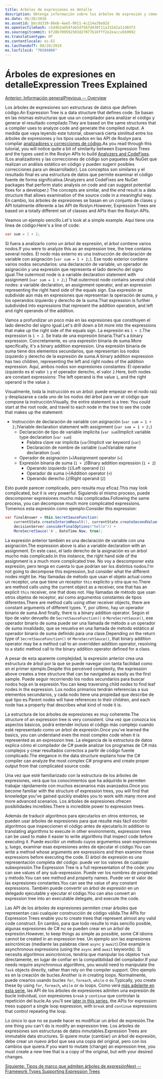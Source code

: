 ```yaml
---
title: Árboles de expresiones en detalle
description: Obtenga información sobre los árboles de expresión y cómo son útiles en la traducción de algoritmos para la ejecución externa y la inspección de código antes de ejecutarlo.
ms.date: 06/20/2016
ms.assetid: bbcdd339-86eb-4ae5-9911-4c214a39a92d
ms.openlocfilehash: c5d4b2ad54fab547567d430f11a31542a11d03f3
ms.sourcegitcommit: 6f28b709592503d27077b16fff2e2eacca569992
ms.translationtype: HT
ms.contentlocale: es-ES
ms.lasthandoff: 08/28/2019
ms.locfileid: "70104806"
---
```

# <a name="expression-trees-explained"></a><span data-ttu-id="a4e3e-103">Árboles de expresiones en detalle</span><span class="sxs-lookup"><span data-stu-id="a4e3e-103">Expression Trees Explained</span></span>

[<span data-ttu-id="a4e3e-104">Anterior: Información general</span><span class="sxs-lookup"><span data-stu-id="a4e3e-104">Previous -- Overview</span></span>](expression-trees.md)

<span data-ttu-id="a4e3e-105">Los árboles de expresiones son estructuras de datos que definen código.</span><span class="sxs-lookup"><span data-stu-id="a4e3e-105">An Expression Tree is a data structure that defines code.</span></span> <span data-ttu-id="a4e3e-106">Se basan en las mismas estructuras que usa un compilador para analizar el código y generar el resultado compilado.</span><span class="sxs-lookup"><span data-stu-id="a4e3e-106">They are based on the same structures that a compiler uses to analyze code and generate the compiled output.</span></span> <span data-ttu-id="a4e3e-107">A medida que vaya leyendo este tutorial, observará cierta similitud entre los árboles de expresiones y los tipos usados en las API de Roslyn para compilar [analizadores y correcciones de código](https://github.com/dotnet/roslyn-analyzers).</span><span class="sxs-lookup"><span data-stu-id="a4e3e-107">As you read through this tutorial, you will notice quite a bit of similarity between Expression Trees and the types used in the Roslyn APIs to build [Analyzers and CodeFixes](https://github.com/dotnet/roslyn-analyzers).</span></span>
<span data-ttu-id="a4e3e-108">(Los analizadores y las correcciones de código son paquetes de NuGet que realizan un análisis estático en código y pueden sugerir posibles correcciones para un desarrollador). Los conceptos son similares y el resultado final es una estructura de datos que permite examinar el código fuente de forma significativa.</span><span class="sxs-lookup"><span data-stu-id="a4e3e-108">(Analyzers and CodeFixes are NuGet packages that perform static analysis on code and can suggest potential fixes for a developer.) The concepts are similar, and the end result is a data structure that allows examination of the source code in a meaningful way.</span></span> <span data-ttu-id="a4e3e-109">En cambio, los árboles de expresiones se basan en un conjunto de clases y API totalmente diferente a las API de Roslyn.</span><span class="sxs-lookup"><span data-stu-id="a4e3e-109">However, Expression Trees are based on a totally different set of classes and APIs than the Roslyn APIs.</span></span>

<span data-ttu-id="a4e3e-110">Veamos un ejemplo sencillo.</span><span class="sxs-lookup"><span data-stu-id="a4e3e-110">Let's look at a simple example.</span></span>
<span data-ttu-id="a4e3e-111">Aquí tiene una línea de código:</span><span class="sxs-lookup"><span data-stu-id="a4e3e-111">Here's a line of code:</span></span>

```csharp
var sum = 1 + 2;
```

<span data-ttu-id="a4e3e-112">Si fuera a analizarlo como un árbol de expresión, el árbol contiene varios nodos.</span><span class="sxs-lookup"><span data-stu-id="a4e3e-112">If you were to analyze this as an expression tree, the tree contains several nodes.</span></span>
<span data-ttu-id="a4e3e-113">El nodo más externo es una instrucción de declaración de variable con asignación (`var sum = 1 + 2;`). Ese nodo exterior contiene varios nodos secundarios: una declaración de variable, un operador de asignación y una expresión que representa el lado derecho del signo igual.</span><span class="sxs-lookup"><span data-stu-id="a4e3e-113">The outermost node is a variable declaration statement with assignment (`var sum = 1 + 2;`) That outermost node contains several child nodes: a variable declaration, an assignment operator, and an expression representing the right hand side of the equals sign.</span></span> <span data-ttu-id="a4e3e-114">Esa expresión se subdivide aún más en expresiones que representan la operación de suma, y los operandos izquierdo y derecho de la suma.</span><span class="sxs-lookup"><span data-stu-id="a4e3e-114">That expression is further subdivided into expressions that represent the addition operation, and left and right operands of the addition.</span></span>

<span data-ttu-id="a4e3e-115">Vamos a profundizar un poco más en las expresiones que constituyen el lado derecho del signo igual.</span><span class="sxs-lookup"><span data-stu-id="a4e3e-115">Let's drill down a bit more into the expressions that make up the right side of the equals sign.</span></span>
<span data-ttu-id="a4e3e-116">La expresión es `1 + 2`.</span><span class="sxs-lookup"><span data-stu-id="a4e3e-116">The expression is `1 + 2`.</span></span> <span data-ttu-id="a4e3e-117">Se trata de una expresión binaria.</span><span class="sxs-lookup"><span data-stu-id="a4e3e-117">That's a binary expression.</span></span> <span data-ttu-id="a4e3e-118">Concretamente, es una expresión binaria de suma.</span><span class="sxs-lookup"><span data-stu-id="a4e3e-118">More specifically, it's a binary addition expression.</span></span> <span data-ttu-id="a4e3e-119">Una expresión binaria de suma tiene dos elementos secundarios, que representan los nodos izquierdo y derecho de la expresión de suma.</span><span class="sxs-lookup"><span data-stu-id="a4e3e-119">A binary addition expression has two children, representing the left and right nodes of the addition expression.</span></span> <span data-ttu-id="a4e3e-120">Aquí, ambos nodos son expresiones constantes: El operador izquierdo es el valor `1` y el operador derecho, el valor `2`.</span><span class="sxs-lookup"><span data-stu-id="a4e3e-120">Here, both nodes are constant expressions: The left operand is the value `1`, and the right operand is the value `2`.</span></span>

<span data-ttu-id="a4e3e-121">Visualmente, toda la instrucción es un árbol: puede empezar en el nodo raíz y desplazarse a cada uno de los nodos del árbol para ver el código que compone la instrucción:</span><span class="sxs-lookup"><span data-stu-id="a4e3e-121">Visually, the entire statement is a tree: You could start at the root node, and travel to each node in the tree to see the code that makes up the statement:</span></span>

- <span data-ttu-id="a4e3e-122">Instrucción de declaración de variable con asignación (`var sum = 1 + 2;`)</span><span class="sxs-lookup"><span data-stu-id="a4e3e-122">Variable declaration statement with assignment (`var sum = 1 + 2;`)</span></span>
  - <span data-ttu-id="a4e3e-123">Declaración de tipo de variable implícita (`var sum`)</span><span class="sxs-lookup"><span data-stu-id="a4e3e-123">Implicit variable type declaration (`var sum`)</span></span>
    - <span data-ttu-id="a4e3e-124">Palabra clave var implícita (`var`)</span><span class="sxs-lookup"><span data-stu-id="a4e3e-124">Implicit var keyword (`var`)</span></span>
    - <span data-ttu-id="a4e3e-125">Declaración de nombre de variable (`sum`)</span><span class="sxs-lookup"><span data-stu-id="a4e3e-125">Variable name declaration (`sum`)</span></span>
  - <span data-ttu-id="a4e3e-126">Operador de asignación (`=`)</span><span class="sxs-lookup"><span data-stu-id="a4e3e-126">Assignment operator (`=`)</span></span>
  - <span data-ttu-id="a4e3e-127">Expresión binaria de suma (`1 + 2`)</span><span class="sxs-lookup"><span data-stu-id="a4e3e-127">Binary addition expression (`1 + 2`)</span></span>
    - <span data-ttu-id="a4e3e-128">Operando izquierdo (`1`)</span><span class="sxs-lookup"><span data-stu-id="a4e3e-128">Left operand (`1`)</span></span>
    - <span data-ttu-id="a4e3e-129">Operador de suma (`+`)</span><span class="sxs-lookup"><span data-stu-id="a4e3e-129">Addition operator (`+`)</span></span>
    - <span data-ttu-id="a4e3e-130">Operando derecho (`2`)</span><span class="sxs-lookup"><span data-stu-id="a4e3e-130">Right operand (`2`)</span></span>

<span data-ttu-id="a4e3e-131">Esto puede parecer complicado, pero resulta muy eficaz.</span><span class="sxs-lookup"><span data-stu-id="a4e3e-131">This may look complicated, but it is very powerful.</span></span> <span data-ttu-id="a4e3e-132">Siguiendo el mismo proceso, puede descomponer expresiones mucho más complicadas.</span><span class="sxs-lookup"><span data-stu-id="a4e3e-132">Following the same process, you can decompose much more complicated expressions.</span></span> <span data-ttu-id="a4e3e-133">Tomemos esta expresión como ejemplo:</span><span class="sxs-lookup"><span data-stu-id="a4e3e-133">Consider this expression:</span></span>

```csharp
var finalAnswer = this.SecretSauceFunction(
    currentState.createInterimResult(), currentState.createSecondValue(1, 2),
    decisionServer.considerFinalOptions("hello")) +
    MoreSecretSauce('A', DateTime.Now, true);
```

<span data-ttu-id="a4e3e-134">La expresión anterior también es una declaración de variable con una asignación.</span><span class="sxs-lookup"><span data-stu-id="a4e3e-134">The expression above is also a variable declaration with an assignment.</span></span>
<span data-ttu-id="a4e3e-135">En este caso, el lado derecho de la asignación es un árbol mucho más complicado.</span><span class="sxs-lookup"><span data-stu-id="a4e3e-135">In this instance, the right hand side of the assignment is a much more complicated tree.</span></span>
<span data-ttu-id="a4e3e-136">No voy a descomponer esta expresión, pero tenga en cuenta lo que podrían ser los distintos nodos.</span><span class="sxs-lookup"><span data-stu-id="a4e3e-136">I'm not going to decompose this expression, but consider what the different nodes might be.</span></span> <span data-ttu-id="a4e3e-137">Hay llamadas de método que usan el objeto actual como un receptor, una que tiene un receptor `this` explícito y otra que no.</span><span class="sxs-lookup"><span data-stu-id="a4e3e-137">There are method calls using the current object as a receiver, one that has an explicit `this` receiver, one that does not.</span></span> <span data-ttu-id="a4e3e-138">Hay llamadas de método que usan otros objetos de receptor, así como argumentos constantes de tipos diferentes.</span><span class="sxs-lookup"><span data-stu-id="a4e3e-138">There are method calls using other receiver objects, there are constant arguments of different types.</span></span> <span data-ttu-id="a4e3e-139">Y, por último, hay un operador binario de suma.</span><span class="sxs-lookup"><span data-stu-id="a4e3e-139">And finally, there is a binary addition operator.</span></span> <span data-ttu-id="a4e3e-140">Según el tipo de valor devuelto de `SecretSauceFunction()` o `MoreSecretSauce()`, ese operador binario de suma puede ser una llamada de método a un operador de suma invalidado, que se resuelva en una llamada de método estático al operador binario de suma definido para una clase.</span><span class="sxs-lookup"><span data-stu-id="a4e3e-140">Depending on the return type of `SecretSauceFunction()` or `MoreSecretSauce()`, that binary addition operator may be a method call to an overridden addition operator, resolving to a static method call to the binary addition operator defined for a class.</span></span>

<span data-ttu-id="a4e3e-141">A pesar de esta aparente complejidad, la expresión anterior crea una estructura de árbol por la que se puede navegar con tanta facilidad como en el primer ejemplo.</span><span class="sxs-lookup"><span data-stu-id="a4e3e-141">Despite this perceived complexity, the expression above creates a tree structure that can be navigated as easily as the first sample.</span></span> <span data-ttu-id="a4e3e-142">Puede seguir recorriendo los nodos secundarios para buscar nodos hoja en la expresión.</span><span class="sxs-lookup"><span data-stu-id="a4e3e-142">You can keep traversing child nodes to find leaf nodes in the expression.</span></span> <span data-ttu-id="a4e3e-143">Los nodos primarios tendrán referencias a sus elementos secundarios, y cada nodo tiene una propiedad que describe de qué tipo es.</span><span class="sxs-lookup"><span data-stu-id="a4e3e-143">Parent nodes will have references to their children, and each node has a property that describes what kind of node it is.</span></span>

<span data-ttu-id="a4e3e-144">La estructura de los árboles de expresiones es muy coherente.</span><span class="sxs-lookup"><span data-stu-id="a4e3e-144">The structure of an expression tree is very consistent.</span></span> <span data-ttu-id="a4e3e-145">Una vez que conozca los aspectos básicos, podrá entender incluso el código más complejo cuando esté representado como un árbol de expresión.</span><span class="sxs-lookup"><span data-stu-id="a4e3e-145">Once you've learned the basics, you can understand even the most complex code when it is represented as an expression tree.</span></span> <span data-ttu-id="a4e3e-146">La elegancia de la estructura de datos explica cómo el compilador de C# puede analizar los programas de C# más complejos y crear resultados correctos a partir de código fuente complicado.</span><span class="sxs-lookup"><span data-stu-id="a4e3e-146">The elegance in the data structure explains how the C# compiler can analyze the most complex C# programs and create proper output from that complicated source code.</span></span>

<span data-ttu-id="a4e3e-147">Una vez que esté familiarizado con la estructura de los árboles de expresiones, verá que los conocimientos que ha adquirido le permiten trabajar rápidamente con muchos escenarios más avanzados.</span><span class="sxs-lookup"><span data-stu-id="a4e3e-147">Once you become familiar with the structure of expression trees, you will find that knowledge you've gained quickly enables you to work with many more and more advanced scenarios.</span></span> <span data-ttu-id="a4e3e-148">Los árboles de expresiones ofrecen posibilidades increíbles.</span><span class="sxs-lookup"><span data-stu-id="a4e3e-148">There is incredible power to expression trees.</span></span>

<span data-ttu-id="a4e3e-149">Además de traducir algoritmos para ejecutarlos en otros entornos, se pueden usar árboles de expresiones para que resulte más fácil escribir algoritmos que inspeccionen el código antes de ejecutarlo.</span><span class="sxs-lookup"><span data-stu-id="a4e3e-149">In addition to translating algorithms to execute in other environments, expression trees can be used to make it easier to write algorithms that inspect code before executing it.</span></span> <span data-ttu-id="a4e3e-150">Puede escribir un método cuyos argumentos sean expresiones y, luego, examinar esas expresiones antes de ejecutar el código.</span><span class="sxs-lookup"><span data-stu-id="a4e3e-150">You can write a method whose arguments are expressions and then examine those expressions before executing the code.</span></span> <span data-ttu-id="a4e3e-151">El árbol de expresión es una representación completa del código: puede ver los valores de cualquier subexpresión.</span><span class="sxs-lookup"><span data-stu-id="a4e3e-151">The Expression Tree is a full representation of the code: you can see values of any sub-expression.</span></span>
<span data-ttu-id="a4e3e-152">Puede ver los nombres de propiedad y método.</span><span class="sxs-lookup"><span data-stu-id="a4e3e-152">You can see method and property names.</span></span> <span data-ttu-id="a4e3e-153">Puede ver el valor de las expresiones constantes.</span><span class="sxs-lookup"><span data-stu-id="a4e3e-153">You can see the value of any constant expressions.</span></span>
<span data-ttu-id="a4e3e-154">También puede convertir un árbol de expresión en un delegado ejecutable y ejecutar el código.</span><span class="sxs-lookup"><span data-stu-id="a4e3e-154">You can also convert an expression tree into an executable delegate, and execute the code.</span></span>

<span data-ttu-id="a4e3e-155">Las API de los árboles de expresiones permiten crear árboles que representan casi cualquier construcción de código válida.</span><span class="sxs-lookup"><span data-stu-id="a4e3e-155">The APIs for Expression Trees enable you to create trees that represent almost any valid code construct.</span></span> <span data-ttu-id="a4e3e-156">En cambio, para que todo resulte lo más sencillo posible, algunas expresiones de C# no se pueden crear en un árbol de expresión.</span><span class="sxs-lookup"><span data-stu-id="a4e3e-156">However, to keep things as simple as possible, some C# idioms cannot be created in an expression tree.</span></span> <span data-ttu-id="a4e3e-157">Un ejemplo son las expresiones asincrónicas (mediante las palabras clave `async` y `await`).</span><span class="sxs-lookup"><span data-stu-id="a4e3e-157">One example is asynchronous expressions (using the `async` and `await` keywords).</span></span> <span data-ttu-id="a4e3e-158">Si necesita algoritmos asincrónicos, tendría que manipular los objetos `Task` directamente, en lugar de confiar en la compatibilidad del compilador.</span><span class="sxs-lookup"><span data-stu-id="a4e3e-158">If your needs require asynchronous algorithms, you would need to manipulate the `Task` objects directly, rather than rely on the compiler support.</span></span> <span data-ttu-id="a4e3e-159">Otro ejemplo es en la creación de bucles.</span><span class="sxs-lookup"><span data-stu-id="a4e3e-159">Another is in creating loops.</span></span> <span data-ttu-id="a4e3e-160">Normalmente, puede crearlos usando bucles `for`, `foreach`, `while` o `do`.</span><span class="sxs-lookup"><span data-stu-id="a4e3e-160">Typically, you create these by using `for`, `foreach`, `while` or `do` loops.</span></span> <span data-ttu-id="a4e3e-161">Como verá [más adelante en esta serie](expression-trees-building.md), las API de los árboles de expresiones admiten una expresión de bucle individual, con expresiones `break` y `continue` que controlan la repetición del bucle.</span><span class="sxs-lookup"><span data-stu-id="a4e3e-161">As you'll see [later in this series](expression-trees-building.md), the APIs for expression trees support a single loop expression, with `break` and `continue` expressions that control repeating the loop.</span></span>

<span data-ttu-id="a4e3e-162">Lo único lo que no se puede hacer es modificar un árbol de expresión.</span><span class="sxs-lookup"><span data-stu-id="a4e3e-162">The one thing you can't do is modify an expression tree.</span></span>  <span data-ttu-id="a4e3e-163">Los árboles de expresiones son estructuras de datos inmutables.</span><span class="sxs-lookup"><span data-stu-id="a4e3e-163">Expression Trees are immutable data structures.</span></span> <span data-ttu-id="a4e3e-164">Si quiere mutar (cambiar) un árbol de expresión, debe crear un nuevo árbol que sea una copia del original, pero con los cambios que quiera.</span><span class="sxs-lookup"><span data-stu-id="a4e3e-164">If you want to mutate (change) an expression tree, you must create a new tree that is a copy of the original, but with your desired changes.</span></span>

[<span data-ttu-id="a4e3e-165">Siguiente: Tipos de marco que admiten árboles de expresión</span><span class="sxs-lookup"><span data-stu-id="a4e3e-165">Next -- Framework Types Supporting Expression Trees</span></span>](expression-classes.md)
